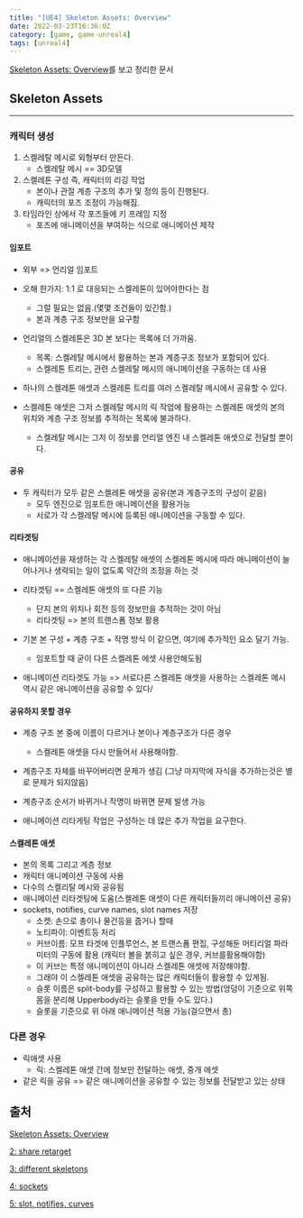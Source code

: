 ```yaml
---
title: "[UE4] Skeleton Assets: Overview"
date: 2022-03-23T16:36:0Z
category: [game, game-unreal4]
tags: [unreal4]
---
```


[Skeleton Assets: Overview](https://www.youtube.com/watch?v=FDbpHamn2eY)를 보고 정리한 문서

## Skeleton Assets

---

### 캐릭터 생성

1. 스켈레탈 메시로 외형부터 만든다.
   - 스켈레탈 메시 == 3D모델
2. 스켈레톤 구성 즉, 캐릭터의 리깅 작업
   - 본이나 관절 계층 구조의 추가 및 정의 등이 진행된다.
   - 캐릭터의 포즈 조정이 가능해짐.
3. 타임라인 상에서 각 포즈들에 키 프레임 지정
   - 포즈에 애니메이션을 부여하는 식으로 애니메이션 제작

#### 임포트

- 외부 => 언리얼 임포트
- 오해 한가지: 1:1 로 대응되는 스켈레톤이 있어야한다는 점
  - 그럴 필요는 없음.(몇몇 조건들이 있긴함.)
  - 본과 계층 구조 정보만을 요구함
- 언리얼의 스켈레톤은 3D 본 보다는 목록에 더 가까움.
  - 목록: 스켈레탈 메시에서 활용하는 본과 계층구조 정보가 포함되어 있다.
  - 스켈레톤 트리는, 관련 스켈레탈 메시의 애니메이션을 구동하는 데 사용
- 하나의 스켈레톤 애셋과 스켈레톤 트리를 여러 스켈레탈 메시에서 공유할 수 있다.

- 스켈레톤 애셋은 그저 스켈레탈 메시의 릭 작업에 활용하는 스켈레톤 애셋의 본의 위치와 계층 구조 정보를 추적하는 목록에 불과하다.
  - 스켈레탈 메시는 그저 이 정보를 언리얼 엔진 내 스켈레톤 애셋으로 전달할 뿐이다.

#### 공유

- 두 캐릭터가 모두 같은 스켈레톤 애셋을 공유(본과 계층구조의 구성이 같음)
  - 모두 엔진으로 임포트한 애니메이션을 활용가능
  - 서로가 각 스켈레탈 메시에 등록된 애니메이션을 구동할 수 있다.

#### 리타겟팅

- 애니메이션을 재생하는 각 스켈레탈 애셋의 스켈레톤 메시에 따라 애니메이션이 늘어나거나 생략되는 일이 없도록 약간의 조정을 하는 것
- 리타겟팅 == 스켈레톤 애셋의 또 다른 기능

  - 단지 본의 위치나 회전 등의 정보만을 추적하는 것이 아님
  - 리타겟팅 => 본의 트랜스폼 정보 활용

- 기본 본 구성 + 계층 구조 + 작명 방식 이 같으면, 여기에 추가적인 요소 달기 가능.

  - 임포트할 때 굳이 다른 스켈레톤 에셋 사용안해도됨

- 애니메이션 리타겟도 가능 => 서로다른 스켈레톤 애셋을 사용하는 스켈레톤 메시 역시 같은 애니메이션을 공유할 수 있다/

#### 공유하지 못할 경우

- 계층 구조 본 중에 이름이 다르거나 본이나 계층구조가 다른 경우

  - 스켈레톤 애셋을 다시 만들어서 사용해야함.

- 계층구조 자체를 바꾸어버리면 문제가 생김 (그냥 마지막에 자식을 추가하는것은 별로 문제가 되지않음)

- 계층구조 순서가 바뀌거나 작명이 바뀌면 문제 발생 가능

- 애니메이션 리타게팅 작업은 구성하는 데 많은 추가 작업을 요구한다.

#### 스켈레톤 애셋

- 본의 목록 그리고 계층 정보
- 캐릭터 애니메이션 구동에 사용
- 다수의 스켈리탈 메시와 공유됨
- 애니메이션 리타겟팅에 도움(스켈레톤 애셋이 다른 캐릭터들끼리 애니메이션 공유)
- sockets, notifies, curve names, slot names 저장
  - 소켓: 손으로 총이나 물건등을 줍거나 할때
  - 노티파이: 이벤트등 처리
  - 커브이름: 모프 타겟에 인플루언스, 본 트랜스폼 편집, 구성해둔 머티리얼 파라미터의 구동에 활용 (캐릭터 볼을 붉히고 싶은 경우, 커브를활용해야함)
  - 이 커브는 특정 애니메이션이 아니라 스켈레톤 애셋에 저장해야함.
  - 그래야 이 스켈레톤 애셋을 공유하는 많은 캐릭터들이 활용할 수 있게됨.
  - 슬롯 이름은 split-body를 구성하고 활용할 수 있는 방법(엉덩이 기준으로 위쪽 몸을 분리해 Upperbody라는 슬롯을 만들 수도 있다.)
  - 슬롯을 기준으로 위 아래 애니메이션 적용 가능(걸으면서 총)

### 다른 경우

- 릭애셋 사용
  - 릭: 스켈레톤 애셋 간에 정보만 전달하는 애셋, 중개 애셋
- 같은 릭을 공유 => 같은 애니메이션을 공유할 수 있는 정보를 전달받고 있는 상태

## 출처

[Skeleton Assets: Overview](https://www.youtube.com/watch?v=FDbpHamn2eY)

[2: share retarget](https://www.youtube.com/watch?v=JkcJ5bjGPsg)

[3: different skeletons](https://www.youtube.com/watch?v=xy9aLbZLdeA)

[4: sockets](https://www.youtube.com/watch?v=DyPq1-JGMKY)

[5: slot, notifies, curves](https://www.youtube.com/watch?v=per6KmuvRlQ)
